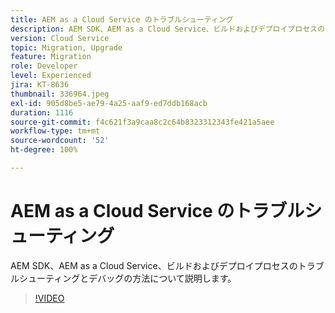 ```yaml
---
title: AEM as a Cloud Service のトラブルシューティング
description: AEM SDK、AEM as a Cloud Service、ビルドおよびデプロイプロセスのトラブルシューティングとデバッグの方法について説明します。
version: Cloud Service
topic: Migration, Upgrade
feature: Migration
role: Developer
level: Experienced
jira: KT-8636
thumbnail: 336964.jpeg
exl-id: 905d8be5-ae79-4a25-aaf9-ed7ddb168acb
duration: 1116
source-git-commit: f4c621f3a9caa8c2c64b8323312343fe421a5aee
workflow-type: tm+mt
source-wordcount: '52'
ht-degree: 100%

---
```


# AEM as a Cloud Service のトラブルシューティング

AEM SDK、AEM as a Cloud Service、ビルドおよびデプロイプロセスのトラブルシューティングとデバッグの方法について説明します。

>[!VIDEO](https://video.tv.adobe.com/v/336964?quality=12&learn=on)
